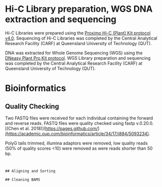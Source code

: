 # Hi-C Library preparation, WGS DNA extraction and sequencing
Hi-C Libraries were prepared using the [Proximo Hi-C (Plant) Kit protocol v4.0](https://github.com/KathleenMcLay/Honours_research_project/blob/main/Laboratory/Proximo_Hi-C_Plant_Kit_Protocol_v4.0_20210208.pdf). 
Sequencing of Hi-C Libraries was completed by the Central Analytical Research Facility (CARF) at Queensland University of Technology (QUT).

DNA was extracted for Whole Genome Sequencing (WGS) using the [DNeasy Plant Pro Kit protocol](https://github.com/KathleenMcLay/Honours_research_project/blob/main/Laboratory/DNeasy%20Plant%20Pro%20Kit%20Protocol.pdf).
WGS Library preparation and sequencing was completed by the Central Analytical Research Facility (CARF) at Queensland University of Technology (QUT).

# Bioinformatics  

## Quality Checking 

Two FASTQ files were received for each individual containing the forward and reverse reads. FASTQ files were quality checked using fastp v.0.20.0. [(Chen et al. 2018)](https://pages.github.com/](https://academic.oup.com/bioinformatics/article/34/17/i884/5093234).

PolyG tails trimmed, illumina adaptors were removed, low quality reads (50% of quality scores <10) were removed as were reads shorter than 50 bp. 
```


## Aligning and Sorting 

## Cleaning BAMS
